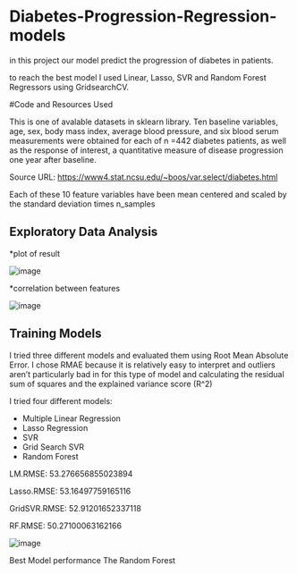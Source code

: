 # Diabetes-Progression-Regression-models
in this project our model predict the progression of diabetes in patients.

to reach the best model I used Linear, Lasso, SVR and Random Forest Regressors using GridsearchCV. 

#Code and Resources Used

This is one of avalable datasets in sklearn library. Ten baseline variables, age, sex, body mass index, average blood pressure, and six blood serum measurements were obtained for each of n =442 diabetes patients, as well as the response of interest, a quantitative measure of disease progression one year after baseline.

Source URL:
https://www4.stat.ncsu.edu/~boos/var.select/diabetes.html

Each of these 10 feature variables have been mean centered and scaled by the standard deviation times n_samples

## Exploratory Data Analysis
*plot of result

![image](https://user-images.githubusercontent.com/121250443/214771970-559bd2ab-c437-4e47-b21b-4ea8766df0d0.png)

*correlation between features

![image](https://user-images.githubusercontent.com/121250443/214772017-086a8d10-c1ba-4920-a68c-9859538149c6.png)


## Training Models


I tried three different models and evaluated them using Root Mean Absolute Error. I chose RMAE because it is relatively easy to interpret and outliers aren’t particularly bad in for this type of model and calculating the residual sum of squares and the explained variance score (R^2)




I tried four different models:

* Multiple Linear Regression 
* Lasso Regression
* SVR
* Grid Search SVR
* Random Forest


LM.RMSE: 53.276656855023894

Lasso.RMSE: 53.16497759165116

GridSVR.RMSE: 52.91201652337118

RF.RMSE: 50.27100063162166

![image](https://user-images.githubusercontent.com/121250443/214772840-a7e66466-c307-4f78-83ae-6dad67f2e852.png)

Best Model performance
The Random Forest 


